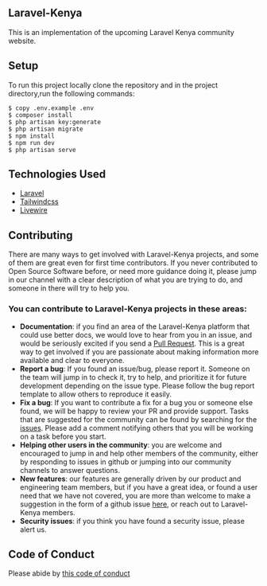 ## Laravel-Kenya

This is an implementation of the upcoming Laravel Kenya community website.

## Setup

To run this project locally clone the repository and in the project directory,run the following commands:

```
$ copy .env.example .env
$ composer install
$ php artisan key:generate
$ php artisan migrate
$ npm install
$ npm run dev
$ php artisan serve
```

## Technologies Used

-   [Laravel](https://laravel.com/)
-   [Tailwindcss](https://tailwindcss.com/)
-   [Livewire](https://laravel-livewire.com/)

## Contributing

There are many ways to get involved with Laravel-Kenya projects, and some of them are great even for first time contributors. If you never contributed to Open Source Software before, or need more guidance doing it, please jump in our channel with a clear description of what you are trying to do, and someone in there will try to help you.

### You can contribute to Laravel-Kenya projects in these areas:

-   **Documentation**: if you find an area of the Laravel-Kenya platform that could use better docs, we would love to hear from you in an issue, and would be seriously excited if you send a [Pull Request](https://github.com/LaravelKenya/Laravel-Kenya/compare). This is a great way to get involved if you are passionate about making information more available and clear to everyone.
-   **Report a bug**: If you found an issue/bug, please report it. Someone on the team will jump in to check it, try to help, and prioritize it for future development depending on the issue type. Please follow the bug report template to allow others to reproduce it easily.
-   **Fix a bug**: If you want to contribute a fix for a bug you or someone else found, we will be happy to review your PR and provide support. Tasks that are suggested for the community can be found by searching for the [issues](https://github.com/LaravelKenya/Laravel-Kenya/issues). Please add a comment notifying others that you will be working on a task before you start.
-   **Helping other users in the community**: you are welcome and encouraged to jump in and help other members of the community, either by responding to issues in github or jumping into our community channels to answer questions.
-   **New features**: our features are generally driven by our product and engineering team members, but if you have a great idea, or found a user need that we have not covered, you are more than welcome to make a suggestion in the form of a github issue [here](https://github.com/LaravelKenya/Laravel-Kenya/issues), or reach out to Laravel-Kenya members.
-   **Security issues**: if you think you have found a security issue, please alert us.

## Code of Conduct

Please abide by [this code of conduct](https://laravel.com/docs/10.x/contributions#code-of-conduct)
